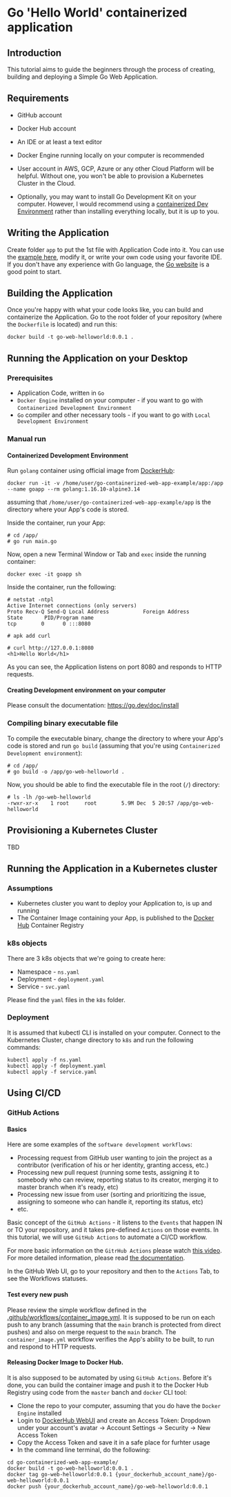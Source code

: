 # Go 'Hello World' containerized application

## Introduction
This tutorial aims to guide the beginners through the process of creating, building and deploying a Simple Go Web Application.

## Requirements
* GitHub account
* Docker Hub account
* An IDE or at least a text editor
* Docker Engine running locally on your computer is recommended
* User account in AWS, GCP, Azure or any other Cloud Platform will be helpful. Without one, you won't be able to provision a Kubernetes Cluster in the Cloud.

* Optionally, you may want to install Go Development Kit on your computer. However, I would recommend using a [containerized Dev Environment](#containerized-development-environment) rather than installing everything locally, but it is up to you.

## Writing the Application
Create folder `app` to put the 1st file with Application Code into it. You can use the [example here](app/server.go), modify it, or write your own code using your favorite IDE. If you don't have any experience with Go language, the [Go website](https://go.dev/) is a good point to start.

## Building the Application
Once you're happy with what your code looks like, you can build and containerize the Application. Go to the root folder of your repository (where the `Dockerfile` is located) and run this:
```
docker build -t go-web-helloworld:0.0.1 .
```

## Running the Application on your Desktop
### Prerequisites
* Application Code, written in `Go`
* `Docker Engine` installed on your computer - if you want to go with `Containerized Development Environment`
* `Go` compiler and other necessary tools - if you want to go with `Local Development Environment`

### Manual run
#### Containerized Development Environment
Run `golang` container using official image from [DockerHub](https://hub.docker.com/_/golang?tab=tags&page=1&name=1.16.10-alpine3.14):
```
docker run -it -v /home/user/go-containerized-web-app-example/app:/app --name goapp --rm golang:1.16.10-alpine3.14
```
assuming that `/home/user/go-containerized-web-app-example/app` is the directory where your App's code is stored.

Inside the container, run your App:
```
# cd /app/
# go run main.go
```

Now, open a new Terminal Window or Tab and `exec` inside the running container:
```
docker exec -it goapp sh
```

Inside the container, run the following:
```
# netstat -ntpl
Active Internet connections (only servers)
Proto Recv-Q Send-Q Local Address           Foreign Address         State       PID/Program name    
tcp        0      0 :::8080

# apk add curl

# curl http://127.0.0.1:8080
<h1>Hello World</h1>
```
As you can see, the Application listens on port 8080 and responds to HTTP requests.

#### Creating Development environment on your computer
Please consult the documentation:
https://go.dev/doc/install

### Compiling binary executable file
To compile the executable binary, change the directory to where your App's code is stored and run `go build` (assuming that you're using `Containerized Development environment`):
```
# cd /app/
# go build -o /app/go-web-helloworld .
```

Now, you should be able to find the executable file in the root (`/`) directory:
```
# ls -lh /go-web-helloworld 
-rwxr-xr-x    1 root     root        5.9M Dec  5 20:57 /app/go-web-helloworld
```

## Provisioning a Kubernetes Cluster
TBD

## Running the Application in a Kubernetes cluster
### Assumptions
* Kubernetes cluster you want to deploy your Application to, is up and running
* The Container Image containing your App, is published to the [Docker Hub](https://hub.docker.com/) Container Registry

### k8s objects
There are 3 k8s objects that we're going to create here:
* Namespace - `ns.yaml`
* Deployment - `deployment.yaml`
* Service - `svc.yaml`

Please find the `yaml` files in the `k8s` folder.

### Deployment
It is assumed that kubectl CLI is installed on your computer. Connect to the Kubernetes Cluster, change directory to `k8s` and run the following commands:
```
kubectl apply -f ns.yaml
kubectl apply -f deployment.yaml
kubectl apply -f service.yaml 
```

## Using CI/CD
### GitHub Actions
#### Basics
Here are some examples of the `software development workflows`:
* Processing request from GitHub user wanting to join the project as a contributor (verification of his or her identity, granting access, etc.)
* Processing new pull request (running some tests, assigning it to somebody who can review, reporting status to its creator, merging it to master branch when it's ready, etc)
* Processing new issue from user (sorting and prioritizing the issue, assigning to someone who can handle it, reporting its status, etc)
* etc.

Basic concept of the `GitHub Actions` - it listens to the `Events` that happen IN or TO your repository, and it takes pre-defined `Actions` on those events.
In this tutorial, we will use `GitHub Actions` to automate a CI/CD workflow.

For more basic information on the `GitrHub Actions` please watch [this video](https://www.youtube.com/watch?v=R8_veQiYBjI&t=1207s). For more detailed information, please read [the documentation](https://docs.github.com/en/actions).

In the GitHub Web UI, go to your repository and then to the `Actions` Tab, to see the Workflows statuses.

#### Test every new push
Please review the simple workflow defined in the [.github/workflows/container_image.yml](.github/workflows/container_image.yml). It is supposed to be run on each push to any branch (assuming that the `main` branch is protected from direct pushes) and also on merge request to the `main` branch. The `container_image.yml` workflow verifies the App's ability to be built, to run and respond to HTTP requests.

#### Releasing Docker Image to Docker Hub.
It is also supposed to be automated by using `GitHub Actions`. Before it's done, you can build the container image and push it to the Docker Hub Registry using code from the `master` banch and `docker` CLI tool:

* Clone the repo to your computer, assuming that you do have the `Docker Engine` installed
* Login to [DockerHub WebUI](https://hub.docker.com/) and create an Access Token: Dropdown under your account's avatar -> Account Settings -> Security -> New Access Token
* Copy the Access Token and save it in a safe place for furhter usage
* In the command line terminal, do the following:
```
cd go-containerized-web-app-example/
docker build -t go-web-helloworld:0.0.1 .
docker tag go-web-helloworld:0.0.1 {your_dockerhub_account_name}/go-web-helloworld:0.0.1
docker push {your_dockerhub_account_name}/go-web-helloworld:0.0.1
```